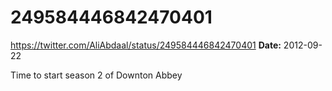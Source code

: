 # 249584446842470401
https://twitter.com/AliAbdaal/status/249584446842470401
**Date:** 2012-09-22

Time to start season 2 of Downton Abbey

